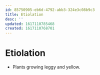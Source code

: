 ```yaml
---
id: 85750905-eb6d-4792-abb3-324e3c08b9c3
title: Etiolation
desc: ''
updated: 1617110785468
created: 1617110768701
---
```


# Etiolation

- Plants growing leggy and yellow.